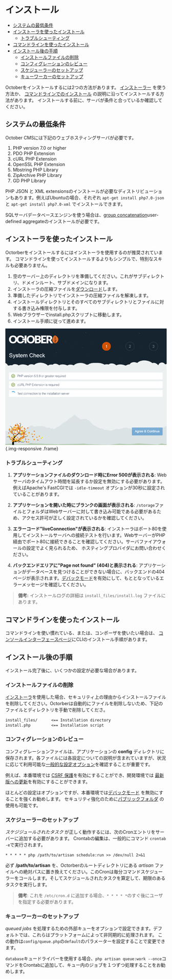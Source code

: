 # インストール

- [システムの最低条件](#system-requirements)
- [インストーラを使ったインストール](#wizard-installation)
    - [トラブルシューティング](#troubleshoot-installation)
- [コマンドラインを使ったインストール](#command-line-installation)
- [インストール後の手順](#post-install-steps)
    - [インストールファイルの削除](#delete-install-files)
    - [コンフィグレーションのレビュー](#config-review)
    - [スケジューラーのセットアップ](#crontab-setup)
    - [キューワーカーのセットアップ](#queue-setup)

Octoberをインストールするには2つの方法があります。 [インストーラー](#wizard-installation) を使う方法か、 [コマンドラインでのインストール](../console/commands#console-install) の説明に沿ってインストールする方法があります。 インストールする前に、サーバが条件と合っているか確認してください。

<a name="system-requirements"></a>
## システムの最低条件

October CMSには下記のウェブホスティングサーバが必要です。

1. PHP version 7.0 or higher
1. PDO PHP Extension
1. cURL PHP Extension
1. OpenSSL PHP Extension
1. Mbstring PHP Library
1. ZipArchive PHP Library
1. GD PHP Library

PHP JSON と XML extensionsのインストールが必要なディストリビューションもあります。例えばUbuntuの場合、それぞれ `apt-get install php7.0-json` と `apt-get install php7.0-xml` でインストールできます。

SQLサーバデータベースエンジンを使う場合は、[group concatenation](https://groupconcat.codeplex.com/)user-defined aggregateのインストールが必要です。

<a name="wizard-installation"></a>
## インストーラを使ったインストール

Octorberをインストールするにはインストーラを使用するのが推奨されています。 コマンドラインを使ってインストールするよりもシンプルで、特別なスキルも必要ありません。

1. 空のサーバー上のディレクトリを準備してください。これがサブディレクトリ、ドメインルート、サブドメインになります。
1. インストーラの圧縮ファイルを[ダウンロード](http://octobercms.com/download)します。
1. 準備したディレクトリでインストーラの圧縮ファイルを解凍します。
1. インストールディレクトリとそのすべてのサブディレクトリとファイルに対する書き込み権限を付与します。
1. Webブラウザーでinstall.phpスクリプトに移動します。
1. インストール手順に従って進めます。

![image](https://github.com/octobercms/docs/blob/master/images/wizard-installer.png?raw=true) {.img-responsive .frame}

<a name="troubleshoot-installation"></a>
### トラブルシューティング

1. **アプリケーションファイルのダウンロード時にError 500が表示される**: Webサーバのタイムアウト時間を延長するか設定を無効にする必要があります。例えばApache's FastCGIでは `-idle-timeout` オプションが30秒に設定されていることがあります。

1. **アプリケーションを開いた時にブランクの画面が表示される**: `/storage`ファイルとフォルダはWebサーバーに対して書き込み可能である必要があるため、アクセス許可が正しく設定されているかを確認してください。

1. **エラーコード"liveConnection"が表示される**: インストーラはポート80を使用してインストールサーバへの接続テストを行います。WebサーバーがPHP経由でポート80に接続できることを確認してください。サーバファイアウォールの設定でよく見られるため、 ホスティングプロバイダにお問い合わせください。

1. **バックエンドエリアに"Page not found" (404)と表示される**: アプリケーションがデータベースを見つけることができない場合に、バックエンドの404ページが表示されます。[デバックモード](../setup/configuration#debug-mode)を有効にして、もととなっているエラーメッセージを確認してください。

> **備考:** インストールログの詳細は `install_files/install.log` ファイルにあります。

<a name="command-line-installation"></a>
## コマンドラインを使ったインストール

コマンドラインを使い慣れている、または、コンポーザを使いたい場合は、 [コンソールインターフェースページ](../console/commands#console-install)にCLIのインストール手順があります。

<a name="post-install-steps"></a>
## インストール後の手順

インストール完了後に、いくつかの設定が必要な場合があります。

<a name="delete-install-files"></a>
### インストールファイルの削除

[インストーラ](#wizard-installation)を使用した場合、セキュリティ上の理由からインストールファイルを削除してください。Octorberは自動的にファイルを削除しないため、下記のファイルとディレクトリを手動で削除してくださ。

    install_files/      <== Installation directory
    install.php         <== Installation script

<a name="config-review"></a>
### コンフィグレーションのレビュー

コンフィグレーションファイルは、アプリケーションの **config** ディレクトリに保存されます。各ファイルには各設定についての説明が含まれていますが、状況に応じて利用可能な[一般的な設定オプション](../setup/configuration)を確認することが重要です。

例えば、本番環境では [CSRF 保護](../setup/configuration#csrf-protection)を有効にすることができ、開発環境では [最新版への更新](../setup/configuration#edge-updates)を有効にすることができます。

ほとんどの設定はオプションですが、本番環境では[デバックモード](../setup/configuration#debug-mode) を無効にすることを強くお勧めします。 セキュリティ強化のために[パブリックフォルダ](../setup/configuration#public-folder) の使用も可能です。

<a name="crontab-setup"></a>
### スケジューラーのセットアップ

*スケジジュールされたタスク* が正しく動作するには、次のCronエントリをサーバーに追加する必要があります。 Crontabの編集は、一般的にコマンド `crontab -e`で実行されます。

    * * * * * php /path/to/artisan schedule:run >> /dev/null 2>&1

必ず **/path/to/artisan** を、Octorberのルートディレクトリにある *artisan* ファイルへの絶対パスに置き換えてください。このCronは毎分コマンドスケジューラーをコールします。そしてスケジュールされたタスクを算定して、期限のあるタスクを実行します。

> **備考**: これを `/etc/cron.d` に追加する場合、`* * * * *`のすぐ後にユーザを指定する必要があります。

<a name="queue-setup"></a>
### キューワーカーのセットアップ

*queued jobs* を処理するための外部キューをオプションで設定できます。デフォルトでは、これらはプラットフォームによって非同期的に処理されます。 この動作は`config/queue.php`の`default`のパラメーターを設定することで変更できます。

`database`キュードライバーを使用する場合、`php artisan queue:work --once`コマンドをCrontabに追加して、キュー内のジョブを１つずつ処理することをお勧めします。
